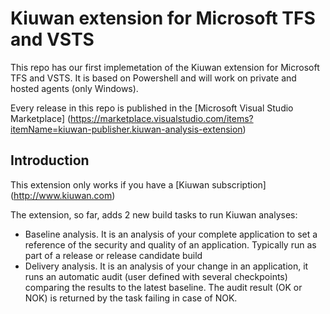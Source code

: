 # Kiuwan extension for Microsoft TFS and VSTS
This repo has our first implemetation of the Kiuwan extension for Microsoft TFS and VSTS.
It is based on Powershell and will work on private and hosted agents (only Windows).

Every release in this repo is published in the [Microsoft Visual Studio Marketplace] (https://marketplace.visualstudio.com/items?itemName=kiuwan-publisher.kiuwan-analysis-extension)

## Introduction
This extension only works if you have a [Kiuwan subscription] (http://www.kiuwan.com)

The extension, so far, adds 2 new build tasks to run Kiuwan analyses:
- Baseline analysis. It is an analysis of your complete application to set a reference of the security and quality of an application. Typically run as part of a release or release candidate build
- Delivery analysis. It is an analysis of your change in an application, it runs an automatic audit (user defined with several checkpoints) comparing the results to the latest baseline. The audit result (OK or NOK) is returned by the task failing in case of NOK.

